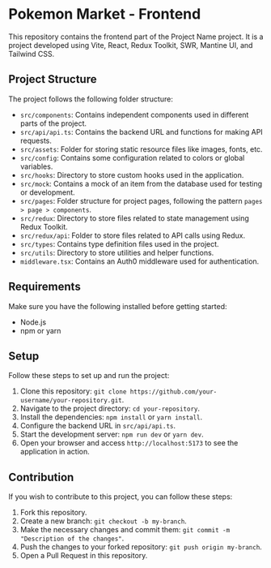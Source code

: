 # Pokemon Market - Frontend

This repository contains the frontend part of the Project Name project. It is a project developed using Vite, React, Redux Toolkit, SWR, Mantine UI, and Tailwind CSS.

## Project Structure

The project follows the following folder structure:

- `src/components`: Contains independent components used in different parts of the project.
- `src/api/api.ts`: Contains the backend URL and functions for making API requests.
- `src/assets`: Folder for storing static resource files like images, fonts, etc.
- `src/config`: Contains some configuration related to colors or global variables.
- `src/hooks`: Directory to store custom hooks used in the application.
- `src/mock`: Contains a mock of an item from the database used for testing or development.
- `src/pages`: Folder structure for project pages, following the pattern `pages > page > components`.
- `src/redux`: Directory to store files related to state management using Redux Toolkit.
- `src/redux/api`: Folder to store files related to API calls using Redux.
- `src/types`: Contains type definition files used in the project.
- `src/utils`: Directory to store utilities and helper functions.
- `middleware.tsx`: Contains an Auth0 middleware used for authentication.

## Requirements

Make sure you have the following installed before getting started:

- Node.js
- npm or yarn

## Setup

Follow these steps to set up and run the project:

1. Clone this repository: `git clone https://github.com/your-username/your-repository.git`.
2. Navigate to the project directory: `cd your-repository`.
3. Install the dependencies: `npm install` or `yarn install`.
4. Configure the backend URL in `src/api/api.ts`.
5. Start the development server: `npm run dev` or `yarn dev`.
6. Open your browser and access `http://localhost:5173` to see the application in action.

## Contribution

If you wish to contribute to this project, you can follow these steps:

1. Fork this repository.
2. Create a new branch: `git checkout -b my-branch`.
3. Make the necessary changes and commit them: `git commit -m "Description of the changes"`.
4. Push the changes to your forked repository: `git push origin my-branch`.
5. Open a Pull Request in this repository.


